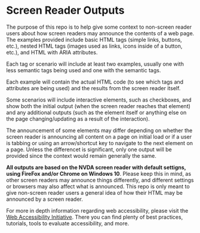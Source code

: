 # Screen Reader Outputs

The purpose of this repo is to help give some context to non-screen reader users about how screen readers may announce the contents of a web page. The examples provided include basic HTML tags (simple links, buttons, etc.), nested HTML tags (images used as links, icons inside of a button, etc.), and HTML with ARIA attributes.

Each tag or scenario will include at least two examples, usually one with less semantic tags being used and one with the semantic tags.

Each example will contain the actual HTML code (to see which tags and attributes are being used) and the results from the screen reader itself.

Some scenarios will include interactive elements, such as checkboxes, and show both the initial output (when the screen reader reaches that element) and any additional outputs (such as the element itself or anything else on the page changing/updating as a result of the interaction).

The announcement of some elements may differ depending on whether the screen reader is announcing all content on a page on initial load or if a user is tabbing or using an arrow/shortcut key to navigate to the next element on a page. Unless the differencet is significant, only one output will be provided since the context would remain generally the same.

**All outputs are based on the NVDA screen reader with default settigns, using FireFox and/or Chrome on Windows 10**. Please keep this in mind, as other screen readers may announce things differently, and different settings or browsers may also affect what is announced. This repo is only meant to give non-screen reader users a general idea of how their HTML may be announced by a screen reader.

For more in depth information regarding web accessibility, please visit the [Web Accessibility Initiative](https://www.w3.org/WAI/). There you can find plenty of best practices, tutorials, tools to evaluate accessibility, and more.
